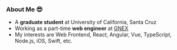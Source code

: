 ### About Me 😎

- A **graduate student** at University of California, Santa Cruz
- Working as a part-time **web engineer** at [GNEX](https://github.com/gnexltd)
- My interests are Web Frontend, React, Angular, Vue, TypeScript, Node.js, iOS, Swift, etc.

<!--
**shumbo/shumbo** is a ✨ _special_ ✨ repository because its `README.md` (this file) appears on your GitHub profile.

Here are some ideas to get you started:

- 🔭 I’m currently working on ...
- 🌱 I’m currently learning ...
- 👯 I’m looking to collaborate on ...
- 🤔 I’m looking for help with ...
- 💬 Ask me about ...
- 📫 How to reach me: ...
- 😄 Pronouns: ...
- ⚡ Fun fact: ...
-->
